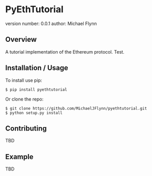 PyEthTutorial
===============================

version number: 0.0.1
author: Michael Flynn

Overview
--------

A tutorial implementation of the Ethereum protocol. Test.

Installation / Usage
--------------------

To install use pip:

    $ pip install pyethtutorial


Or clone the repo:

    $ git clone https://github.com/MichaelJFlynn/pyethtutorial.git
    $ python setup.py install
    
Contributing
------------

TBD

Example
-------

TBD